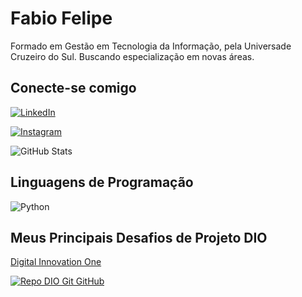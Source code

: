 # Fabio Felipe

Formado em Gestão em Tecnologia da Informação, pela Universade Cruzeiro do Sul.
Buscando especialização em novas áreas.


## Conecte-se comigo


[![LinkedIn](https://img.shields.io/badge/LinkedIn-000?style=for-the-badge&logo=linkedin&logoColor=0E76A8)](https://www.linkedin.com/in/fabio-felipe488/)

[![Instagram](https://img.shields.io/badge/Instagram-000?style=for-the-badge&logo=instagram)](https://www.instagram.com/fabiofelip1/)



![GitHub Stats](https://github-readme-stats.vercel.app/api?username=fabioFDHelp&theme=tokyonight&bg_color=000&border_color=30A3DC&show_icons=true&icon_color=30A3DC&title_color=E94D5F&text_color=FFF)

## Linguagens de Programação

![Python](https://img.shields.io/badge/Python-000?style=for-the-badge&logo=python)

## Meus Principais Desafios de Projeto DIO

[Digital Innovation One](https://github.com/elidianaandrade/dio-lab-open-source)

[![Repo DIO Git GitHub](https://github-readme-stats.vercel.app/api/pin/?username=elidianaandrade&repo=dio-lab-open-source&bg_color=000&border_color=30A3DC&show_icons=true&icon_color=30A3DC&title_color=E94D5F&text_color=FFF)](https://github.com/elidianaandrade/dio-lab-open-source)
